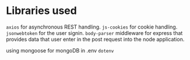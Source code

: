 # Libraries used

`axios` for asynchronous REST handling.
`js-cookies`  for cookie handling.
`jsonwebtoken` for the user signin.
`body-parser` middleware for express that provides data that user enter in the post request into the node application.

using mongoose for mongoDB in .env `dotenv`

